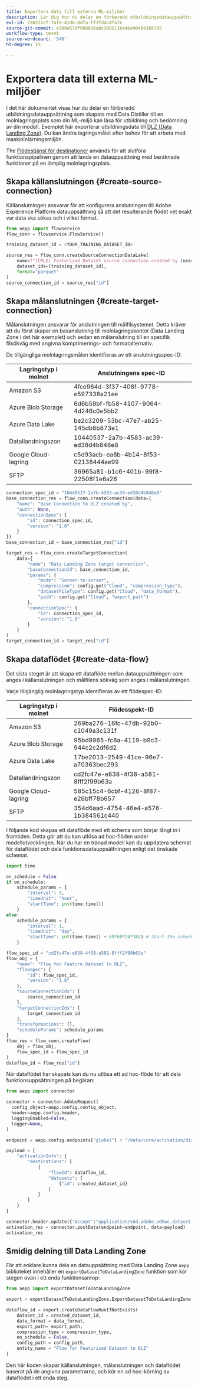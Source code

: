 ```yaml
---
title: Exportera data till externa ML-miljöer
description: Lär dig hur du delar en förberedd utbildningsdatauppsättning, som skapats med Data Distiller, till en molnlagringsplats som din ML-miljö kan läsa för utbildning och bedömning av din modell.
exl-id: 75022acf-fafd-41d6-8dfa-ff3fd4c4fa7e
source-git-commit: e300e57df998836a8c388511b446e90499185705
workflow-type: tm+mt
source-wordcount: '546'
ht-degree: 1%

---
```


# Exportera data till externa ML-miljöer

I det här dokumentet visas hur du delar en förberedd utbildningsdatauppsättning som skapats med Data Distiller till en molnlagringsplats som din ML-miljö kan läsa för utbildning och bedömning av din modell. Exemplet här exporterar utbildningsdata till [DLZ (Data Landing Zone)](https://experienceleague.adobe.com/docs/experience-platform/sources/api-tutorials/create/cloud-storage/data-landing-zone.html). Du kan ändra lagringsmålet efter behov för att arbeta med maskininlärningsmiljön.

The [Flödestjänst för destinationer](https://developer.adobe.com/experience-platform-apis/references/destinations/) används för att slutföra funktionspipelinen genom att landa en datauppsättning med beräknade funktioner på en lämplig molnlagringsplats.

## Skapa källanslutningen {#create-source-connection}

Källanslutningen ansvarar för att konfigurera anslutningen till Adobe Experience Platform datauppsättning så att det resulterande flödet vet exakt var data ska sökas och i vilket format.

```python
from aepp import flowservice
flow_conn = flowservice.FlowService()

training_dataset_id = <YOUR_TRAINING_DATASET_ID>

source_res = flow_conn.createSourceConnectionDataLake(
    name=f"[CMLE] Featurized Dataset source connection created by {username}",
    dataset_ids=[training_dataset_id],
    format="parquet"
)
source_connection_id = source_res["id"]
```

## Skapa målanslutningen {#create-target-connection}

Målanslutningen ansvarar för anslutningen till målfilsystemet. Detta kräver att du först skapar en basanslutning till molnlagringskontot (Data Landing Zone i det här exemplet) och sedan en målanslutning till en specifik filsökväg med angivna komprimerings- och formatalternativ.

De tillgängliga molnlagringsmålen identifieras av ett anslutningsspec-ID:

| Lagringstyp i molnet | Anslutningens spec-ID |
|-----------------------|--------------------------------------|
| Amazon S3 | 4fce964d-3f37-408f-9778-e597338a21ee |
| Azure Blob Storage | 6d6b59bf-fb58-4107-9064-4d246c0e5bb2 |
| Azure Data Lake | be2c3209-53bc-47e7-ab25-145db8b873e1 |
| Datallandningszon | 10440537-2a7b-4583-ac39-ed38d4b848e8 |
| Google Cloud-lagring | c5d93acb-ea8b-4b14-8f53-02138444ae99 |
| SFTP | 36965a81-b1c6-401b-99f8-22508f1e6a26 |

```python
connection_spec_id = "10440537-2a7b-4583-ac39-ed38d4b848e8"
base_connection_res = flow_conn.createConnection(data={
    "name": "Base Connection to DLZ created by",
    "auth": None,
    "connectionSpec": {
        "id": connection_spec_id,
        "version": "1.0"
    }
})
base_connection_id = base_connection_res["id"]

target_res = flow_conn.createTargetConnection(
    data={
        "name": "Data Landing Zone target connection",
        "baseConnectionId": base_connection_id,
        "params": {
            "mode": "Server-to-server",
            "compression": config.get("Cloud", "compression_type"),
            "datasetFileType": config.get("Cloud", "data_format"),
            "path": config.get("Cloud", "export_path")
        },
        "connectionSpec": {
            "id": connection_spec_id,
            "version": "1.0"
        }
    }
)
target_connection_id = target_res["id"]
```

## Skapa dataflödet {#create-data-flow}

Det sista steget är att skapa ett dataflöde mellan datauppsättningen som anges i källanslutningen och målfilens sökväg som anges i målanslutningen.

Varje tillgänglig molnlagringstyp identifieras av ett flödespec-ID:

| Lagringstyp i molnet | Flödesspekt-ID |
|-----------------------|--------------------------------------|
| Amazon S3 | 269ba276-16fc-47db-92b0-c1049a3c131f |
| Azure Blob Storage | 95bd8965-fc8a-4119-b9c3-944c2c2df6d2 |
| Azure Data Lake | 17be2013-2549-41ce-96e7-a70363bec293 |
| Datallandningszon | cd2fc47e-e838-4f38-a581-8fff2f99b63a |
| Google Cloud-lagring | 585c15c4-6cbf-4126-8f87-e26bff78b657 |
| SFTP | 354d6aad-4754-46e4-a576-1b384561c440 |

I följande kod skapas ett dataflöde med ett schema som börjar långt in i framtiden. Detta gör att du kan utlösa ad hoc-flöden under modellutvecklingen. När du har en tränad modell kan du uppdatera schemat för dataflödet och dela funktionsdatauppsättningen enligt det önskade schemat.

```python
import time

on_schedule = False
if on_schedule:
    schedule_params = {
        "interval": 3,
        "timeUnit": "hour",
        "startTime": int(time.time())
    }
else:
    schedule_params = {
        "interval": 1,
        "timeUnit": "day",
        "startTime": int(time.time() + 60*60*24*365) # Start the schedule far in the future
    }

flow_spec_id = "cd2fc47e-e838-4f38-a581-8fff2f99b63a"
flow_obj = {
    "name": "Flow for Feature Dataset to DLZ",
    "flowSpec": {
        "id": flow_spec_id,
        "version": "1.0"
    },
    "sourceConnectionIds": [
        source_connection_id
    ],
    "targetConnectionIds": [
        target_connection_id
    ],
    "transformations": [],
    "scheduleParams": schedule_params
}
flow_res = flow_conn.createFlow(
    obj = flow_obj,
    flow_spec_id = flow_spec_id
)
dataflow_id = flow_res["id"]
```

När dataflödet har skapats kan du nu utlösa ett ad hoc-flöde för att dela funktionsuppsättningen på begäran:

```python
from aepp import connector

connector = connector.AdobeRequest(
  config_object=aepp.config.config_object,
  header=aepp.config.header,
  loggingEnabled=False,
  logger=None,
)

endpoint = aepp.config.endpoints["global"] + "/data/core/activation/disflowprovider/adhocrun"

payload = {
    "activationInfo": {
        "destinations": [
            {
                "flowId": dataflow_id, 
                "datasets": [
                    {"id": created_dataset_id}
                ]
            }
        ]
    }
}

connector.header.update({"Accept":"application/vnd.adobe.adhoc.dataset.activation+json; version=1"})
activation_res = connector.postData(endpoint=endpoint, data=payload)
activation_res
```

## Smidig delning till Data Landing Zone

För att enklare kunna dela en datauppsättning med Data Landing Zone `aepp` biblioteket innehåller en `exportDatasetToDataLandingZone` funktion som kör stegen ovan i ett enda funktionsanrop:

```python
from aepp import exportDatasetToDataLandingZone

export = exportDatasetToDataLandingZone.ExportDatasetToDataLandingZone()

dataflow_id = export.createDataFlowRunIfNotExists(
    dataset_id = created_dataset_id,
    data_format = data_format, 
    export_path= export_path, 
    compression_type = compression_type, 
    on_schedule = False, 
    config_path = config_path, 
    entity_name = "Flow for Featurized Dataset to DLZ"
)
```

Den här koden skapar källanslutningen, målanslutningen och dataflödet baserat på de angivna parametrarna, och kör en ad hoc-körning av dataflödet i ett enda steg.
